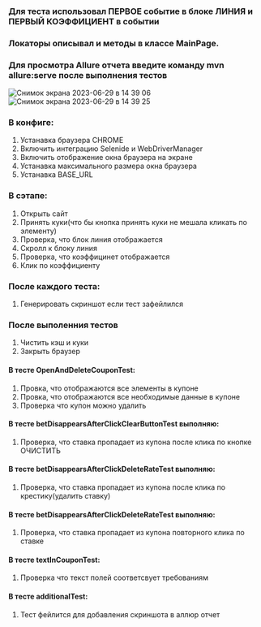 ### Для теста использовал ПЕРВОЕ событие в блоке ЛИНИЯ и ПЕРВЫЙ КОЭФФИЦИЕНТ в событии
### Локаторы описывал и методы в классе MainPage.
### Для просмотра Allure отчета введите команду mvn allure:serve после выполнения тестов
![Снимок экрана 2023-06-29 в 14 39 06](https://github.com/Uladzislau1996/Technical_Task_Java_Selenide_TestNG_Maven/assets/39631679/5063c9d0-13d4-4ccc-9aff-eed0554b875b)
![Снимок экрана 2023-06-29 в 14 39 25](https://github.com/Uladzislau1996/Technical_Task_Java_Selenide_TestNG_Maven/assets/39631679/3cd8ec55-789f-4f31-9d7b-a20cbc8975ed)


### В конфиге:
1. Устанавка браузера CHROME
2. Включить интеграцию Selenide и WebDriverManager
3. Включить отображение окна браузера на экране
4. Устанавка максимального размера окна браузера
5. Устанавка BASE_URL

### В сэтапе:
1. Открыть сайт
2. Принять куки(что бы кнопка принять куки не мешала кликать по элементу)
3. Проверка, что блок линия отображается
4. Скролл к блоку линия
5. Проверка, что коэффицинет отображается
6. Клик по коэффициенту

### После каждого теста:
1. Генерировать скриншот если тест зафейлился


### После выполенния тестов
1. Чистить кэш и куки
2. Закрыть браузер

#### В тесте OpenAndDeleteCouponTest:
1. Провка, что отображаются все элементы в купоне
2. Провка, что отображаются все необходимые данные в купоне
3. Проверка что купон можно удалить

#### В тесте betDisappearsAfterClickClearButtonTest выполняю:
1. Проверка, что ставка пропадает из купона после клика по кнопке ОЧИСТИТЬ

#### В тесте betDisappearsAfterClickDeleteRateTest выполняю:
1. Проверка, что ставка пропадает из купона после клика по крестику(удалить ставку)

#### В тесте betDisappearsAfterClickDeleteRateTest выполняю:
1. Проверка, что ставка пропадает из купона повторного клика по ставке

#### В тесте textInCouponTest:
1. Проверка что текст полей соответсвует требованиям

#### В тесте additionalTest:
1. Тест фейлится для добавления скриншота в аллюр отчет


